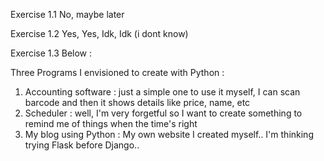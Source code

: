 Exercise 1.1 No, maybe later

Exercise 1.2 Yes, Yes, Idk, Idk (i dont know)

Exercise 1.3 Below :

Three Programs I envisioned to create with Python :
1. Accounting software : just a simple one to use it myself, I can scan barcode and then it shows details like price, name, etc
2. Scheduler : well, I'm very forgetful so I want to create something to remind me of things when the time's right
3. My blog using Python : My own website I created myself.. I'm thinking trying Flask before Django..

